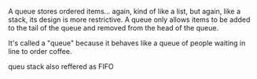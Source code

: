 A queue stores ordered items... again, kind of like a list, but again, like a stack, its design is more restrictive. A queue only allows items to be added to the tail of the queue and removed from the head of the queue.

It's called a "queue" because it behaves like a queue of people waiting in line to order coffee.

queu stack also reffered as FIFO